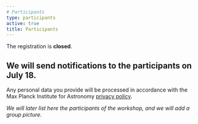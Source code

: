 ```yaml
---
# Participants
type: participants
active: true
title: Participants
---
```


<i class="fa-solid fa-people-group"></i> The registration is **closed**.

## <i class="fa-solid fa-envelope-open-text"></i> We will send notifications to the participants on **July 18**.

<i class="fa-solid fa-file-shield"></i> Any personal data you provide will be processed in accordance with the Max Planck Institute for Astronomy [privacy policy](http://www.mpia.de/privacy-policy).

_We will later list here the participants of the workshop, and we will add a group picture._
